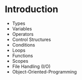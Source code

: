 # Introduction

* Types
* Variables
* Operators
* Control Structures
* Conditions
* Loops
* Functions
* Scopes
* File Handling (I/O)
* Object-Oriented-Programming
